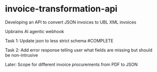 # invoice-transformation-api
Developing an API to convert JSON invoices to UBL XML invoices

Upbrains AI agentic webhook

Task 1: Update json to less strict schema #COMPLETE

Task 2: Add error response telling user what fields are missing but should be non-intrusive

Later: Scope for different invoice procurements from PDF to JSON
